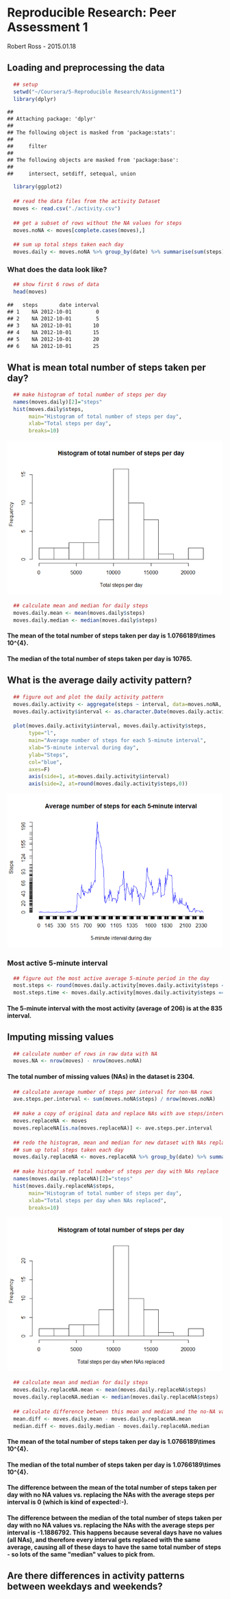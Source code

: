 # Reproducible Research: Peer Assessment 1
Robert Ross - 2015.01.18


## Loading and preprocessing the data


```r
  ## setup
  setwd("~/Coursera/5-Reproducible Research/Assignment1")
  library(dplyr)
```

```
## 
## Attaching package: 'dplyr'
## 
## The following object is masked from 'package:stats':
## 
##     filter
## 
## The following objects are masked from 'package:base':
## 
##     intersect, setdiff, setequal, union
```

```r
  library(ggplot2)
  
  ## read the data files from the activity Dataset
  moves <- read.csv("./activity.csv")
  
  ## get a subset of rows without the NA values for steps
  moves.noNA <- moves[complete.cases(moves),]
  
  ## sum up total steps taken each day
  moves.daily <- moves.noNA %>% group_by(date) %>% summarise(sum(steps))
```

### What does the data look like?


```r
  ## show first 6 rows of data
  head(moves)  
```

```
##   steps       date interval
## 1    NA 2012-10-01        0
## 2    NA 2012-10-01        5
## 3    NA 2012-10-01       10
## 4    NA 2012-10-01       15
## 5    NA 2012-10-01       20
## 6    NA 2012-10-01       25
```

## What is mean total number of steps taken per day?


```r
  ## make histogram of total number of steps per day
  names(moves.daily)[2]="steps"
  hist(moves.daily$steps, 
       main="Histogram of total number of steps per day", 
       xlab="Total steps per day",
       breaks=10)
```

![](PA1_template_files/figure-html/unnamed-chunk-3-1.png) 

```r
  ## calculate mean and median for daily steps
  moves.daily.mean <- mean(moves.daily$steps)
  moves.daily.median <- median(moves.daily$steps)
```

#### The mean of the total number of steps taken per day is 1.0766189\times 10^{4}.


#### The median of the total number of steps taken per day is 10765.





## What is the average daily activity pattern?


```r
  ## figure out and plot the daily activity pattern
  moves.daily.activity <- aggregate(steps ~ interval, data=moves.noNA, mean)
  moves.daily.activity$interval <- as.character.Date(moves.daily.activity$interval)

  plot(moves.daily.activity$interval, moves.daily.activity$steps, 
       type="l", 
       main="Average number of steps for each 5-minute interval",
       xlab="5-minute interval during day", 
       ylab="Steps", 
       col="blue", 
       axes=F)
       axis(side=1, at=moves.daily.activity$interval)
       axis(side=2, at=round(moves.daily.activity$steps,0))
```

![](PA1_template_files/figure-html/unnamed-chunk-4-1.png) 

### Most active 5-minute interval



```r
  ## figure out the most active average 5-minute period in the day
  most.steps <- round(moves.daily.activity[moves.daily.activity$steps == max(moves.daily.activity$steps), 2],0)
  most.steps.time <- moves.daily.activity[moves.daily.activity$steps == max(moves.daily.activity$steps), 1]
```

#### The 5-minute interval with the most activity (average of 206)     is at the  835 interval.




## Imputing missing values


```r
  ## calculate number of rows in raw data with NA
  moves.NA <- nrow(moves) - nrow(moves.noNA)
```

#### The total number of missing values (NAs) in the dataset is 2304.



```r
  ## calculate average number of steps per interval for non-NA rows
  ave.steps.per.interval <- sum(moves.noNA$steps) / nrow(moves.noNA)

  ## make a copy of original data and replace NAs with ave steps/interval
  moves.replaceNA <- moves
  moves.replaceNA[is.na(moves.replaceNA)] <- ave.steps.per.interval

  ## redo the histogram, mean and median for new dataset with NAs replaced
  ## sum up total steps taken each day
  moves.daily.replaceNA <- moves.replaceNA %>% group_by(date) %>% summarise(sum(steps))

  ## make histogram of total number of steps per day with NAs replace
  names(moves.daily.replaceNA)[2]="steps"
  hist(moves.daily.replaceNA$steps, 
       main="Histogram of total number of steps per day", 
       xlab="Total steps per day when NAs replaced",
       breaks=10)
```

![](PA1_template_files/figure-html/unnamed-chunk-7-1.png) 

```r
  ## calculate mean and median for daily steps
  moves.daily.replaceNA.mean <- mean(moves.daily.replaceNA$steps)
  moves.daily.replaceNA.median <- median(moves.daily.replaceNA$steps)

  ## calculate difference between this mean and median and the no-NA values
  mean.diff <- moves.daily.mean - moves.daily.replaceNA.mean
  median.diff <- moves.daily.median - moves.daily.replaceNA.median
```

#### The mean of the total number of steps taken per day is 1.0766189\times 10^{4}.


#### The median of the total number of steps taken per day is 1.0766189\times 10^{4}.


#### The difference between the mean of the total number of steps taken per day with no NA values vs. replacing the NAs with the average steps per interval is 0 (which is kind of expected:-).


#### The difference between the median of the total number of steps taken per day with no NA values vs. replacing the NAs with the average steps per interval is -1.1886792. This happens because several days have no values (all NAs), and therefore every interval gets replaced with the same average, causing all of these days to have the same total number of steps - so lots of the same "median" values to pick from.




## Are there differences in activity patterns between weekdays and weekends?
